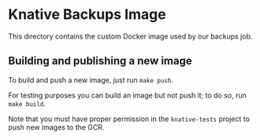 # Knative Backups Image

This directory contains the custom Docker image used by our backups job.

## Building and publishing a new image

To build and push a new image, just run `make push`.

For testing purposes you can build an image but not push it; to do so, run
`make build`.

Note that you must have proper permission in the `knative-tests` project to
push new images to the GCR.
